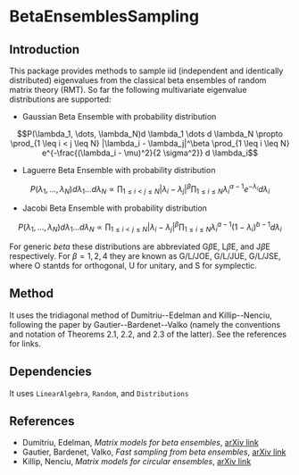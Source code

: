 # BetaEnsemblesSampling

## Introduction

This package provides methods to sample iid (independent and identically distributed) eigenvalues from the classical beta ensembles of random matrix theory (RMT). So far the following multivariate eigenvalue distributions are supported:

- Gaussian Beta Ensemble with probability distribution

$$P(\lambda_1, \dots, \lambda_N)d \lambda_1 \dots d \lambda_N \propto \prod_{1 \leq i < j \leq N} |\lambda_i - \lambda_j|^\beta \prod_{1 \leq i \leq N} e^{-\frac{(\lambda_i - \mu)^2}{2 \sigma^2}}  d \lambda_i$$

- Laguerre Beta Ensemble with probability distribution

$$P(\lambda_1, \dots, \lambda_N)d \lambda_1 \dots d \lambda_N \propto \prod_{1 \leq i < j \leq N} |\lambda_i - \lambda_j|^\beta \prod_{1 \leq i \leq N} \lambda_i^{\alpha-1} e^{-\lambda_i} d \lambda_i$$

- Jacobi Beta Ensemble with probability distribution

$$P(\lambda_1, \dots, \lambda_N)d \lambda_1 \dots d \lambda_N \propto \prod_{1 \leq i < j \leq N} |\lambda_i - \lambda_j|^\beta \prod_{1 \leq i \leq N} \lambda_i^{a-1} (1-\lambda_i)^{b-1}  d \lambda_i$$

For generic $beta$ these distributions are abbreviated G$\beta$E, L$\beta$E, and J$\beta$E respectively. For $\beta = 1, 2, 4$ they are known as G/L/JOE, G/L/JUE, G/L/JSE, where O stantds for orthogonal, U for unitary, and S for symplectic.

## Method

It uses the tridiagonal method of Dumitriu--Edelman and Killip--Nenciu, following the paper by Gautier--Bardenet--Valko (namely the conventions and notation of Theorems 2.1, 2.2, and 2.3 of the latter). See the references for links.

## Dependencies

It uses ```LinearAlgebra```, ```Random```, and ```Distributions``` 

## References

- Dumitriu, Edelman, *Matrix models for beta ensembles*, [arXiv link](https://arxiv.org/pdf/math-ph/0206043.pdf)
- Gautier, Bardenet, Valko, *Fast sampling from beta ensembles*, [arXiv link](https://arxiv.org/pdf/2003.02344.pdf)
- Killip, Nenciu, *Matrix models for circular ensembles*, [arXiv link](https://arxiv.org/pdf/math/0410034.pdf)


